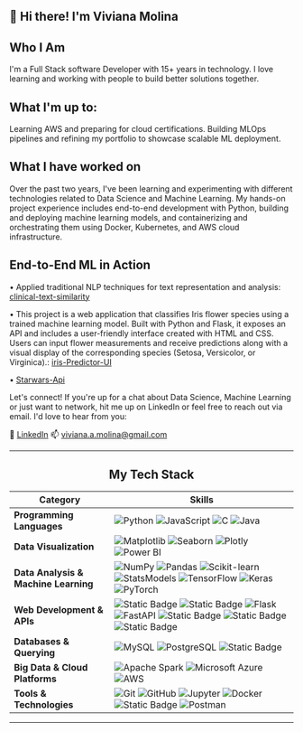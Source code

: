 <h2 align="left">👋 Hi there! I'm Viviana Molina</h2>

<h2>Who I Am</h2>

<p align="left">
I'm a Full Stack software Developer with 15+ years in technology. I love learning and working with people to build better solutions together. 
</p>

<h2>What I'm up to:</h2>

<p>
Learning AWS and preparing for cloud certifications. Building MLOps pipelines and refining my portfolio to showcase scalable ML deployment.
</p>

<h2>What I have worked on</h2>

<p>
Over the past two years, I've been learning and experimenting with different technologies related to Data Science and Machine Learning. My hands-on project experience includes end-to-end development with Python, building and deploying machine learning models, and containerizing and orchestrating them using Docker, Kubernetes, and AWS cloud infrastructure.
</p>

<p>

<h2>End-to-End ML in Action</h2>

• Applied traditional NLP techniques for text representation and analysis: [clinical-text-similarity](https://github.com/VivianaMolina/clinical-text-similarity)

• This project is a web application that classifies Iris flower species using a trained machine learning model. Built with Python and Flask, it exposes an API and includes a user-friendly interface created with HTML and CSS. Users can input flower measurements and receive predictions along with a visual display of the corresponding species (Setosa, Versicolor, or Virginica).: [iris-Predictor-UI](https://github.com/VivianaMolina/IrisPredictorUI)

• [Starwars-Api](https://github.com/VivianaMolina/My-Java-Projects/tree/main/starwars-api)

</p>

<p>
Let's connect! If you're up for a chat about Data Science, Machine Learning or just want to network, hit me up on LinkedIn or feel free to reach out via email. I'd love to hear from you: 

🔗 [LinkedIn](https://www.linkedin.com/in/vivianamolinait/)
📫 viviana.a.molina@gmail.com

</p>

---

<h2 align="center">My Tech Stack</h2>

| Category | Skills |
|----------|--------|
| **Programming Languages** | ![Python](https://img.shields.io/badge/Python-3776ab?style=for-the-badge&logo=python&logoColor=white)  ![JavaScript](https://img.shields.io/badge/JavaScript-F7DF1E?style=for-the-badge&logo=javascript&logoColor=black) ![C](https://img.shields.io/badge/C-A8B9CC?style=for-the-badge&logo=c&logoColor=white) ![Java](https://img.shields.io/badge/Java-007396?style=for-the-badge&logo=java&logoColor=white) |
| **Data Visualization** | ![Matplotlib](https://img.shields.io/badge/Matplotlib-013243?style=for-the-badge&logo=matplotlib&logoColor=white) ![Seaborn](https://img.shields.io/badge/Seaborn-4B8BBE?style=for-the-badge&logo=python&logoColor=white) ![Plotly](https://img.shields.io/badge/Plotly-3F4F75?style=for-the-badge&logo=plotly&logoColor=white) ![Power BI](https://img.shields.io/badge/Power_BI-F2C811?style=for-the-badge&logo=powerbi&logoColor=black) |
| **Data Analysis & Machine Learning** | ![NumPy](https://img.shields.io/badge/Numpy-013243?style=for-the-badge&logo=numpy&logoColor=white) ![Pandas](https://img.shields.io/badge/Pandas-150458?style=for-the-badge&logo=pandas&logoColor=white) ![Scikit-learn](https://img.shields.io/badge/Scikit--learn-F7931E?style=for-the-badge&logo=scikit-learn&logoColor=white) ![StatsModels](https://img.shields.io/badge/StatsModels-333333?style=for-the-badge&logo=python&logoColor=white) ![TensorFlow](https://img.shields.io/badge/TensorFlow-FF6F00?style=for-the-badge&logo=tensorflow&logoColor=white) ![Keras](https://img.shields.io/badge/Keras-D00000?style=for-the-badge&logo=keras&logoColor=white) ![PyTorch](https://img.shields.io/badge/PyTorch-EE4C2C?style=for-the-badge&logo=pytorch&logoColor=white) |
| **Web Development & APIs** | ![Static Badge](https://img.shields.io/badge/jQuery-%230769AD?style=for-the-badge&logo=jQuery&labelColor=black) ![Static Badge](https://img.shields.io/badge/Node.js-%235FA04E?style=for-the-badge&logo=node.js&labelColor=white) ![Flask](https://img.shields.io/badge/Flask-000000?style=for-the-badge&logo=flask&logoColor=white) ![FastAPI](https://img.shields.io/badge/FastAPI-009688?style=for-the-badge&logo=fastapi&logoColor=white) ![Static Badge](https://img.shields.io/badge/HTML-orange?style=for-the-badge&logo=HTML5&color=white) ![Static Badge](https://img.shields.io/badge/CSS-%231572B6?style=for-the-badge&color=blue) ![Static Badge](https://img.shields.io/badge/BOOTSTRAP-%237952B3?style=for-the-badge&logo=bootstrap&labelColor=white) |
| **Databases & Querying** | ![MySQL](https://img.shields.io/badge/MySQL-4479A1?style=for-the-badge&logo=mysql&logoColor=white) ![PostgreSQL](https://img.shields.io/badge/PostgreSQL-316192?style=for-the-badge&logo=postgresql&logoColor=white) ![Static Badge](https://img.shields.io/badge/IBM-DB2-green?style=for-the-badge&labelColor=black) |
| **Big Data & Cloud Platforms** | ![Apache Spark](https://img.shields.io/badge/Apache%20Spark-E25A1C?style=for-the-badge&logo=apachespark&logoColor=white) ![Microsoft Azure](https://img.shields.io/badge/Azure-0078D4?style=for-the-badge&logo=microsoftazure&logoColor=white) ![AWS](https://img.shields.io/badge/Amazon%20AWS-FF9900?style=for-the-badge&logo=amazonaws&logoColor=white) 
| **Tools & Technologies** | ![Git](https://img.shields.io/badge/Git-F05032?style=for-the-badge&logo=git&logoColor=white) ![GitHub](https://img.shields.io/badge/GitHub-181717?style=for-the-badge&logo=github&logoColor=white) ![Jupyter](https://img.shields.io/badge/Jupyter-F37626?style=for-the-badge&logo=jupyter&logoColor=white) ![Docker](https://img.shields.io/badge/Docker-2496ED?style=for-the-badge&logo=docker&logoColor=white) ![Static Badge](https://img.shields.io/badge/Kubernetes-badge?style=for-the-badge&logo=kubernetes&labelColor=%23e4e8e9&color=%23e4e8e9) ![Postman](https://img.shields.io/badge/Postman-FF6C37?style=for-the-badge&logo=postman&logoColor=white) |


---
